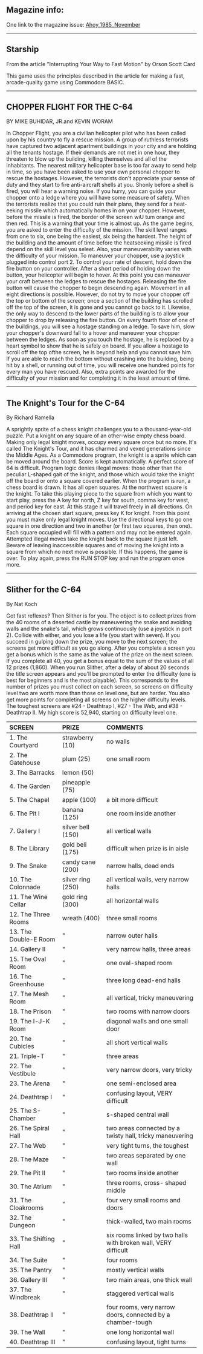 ## Magazine info: 
One link to the magazine issue: [Ahoy_1985_November](https://archive.org/details/ahoy-magazine-23)
____

## Starship

From the article "Interrupting Your Way to Fast Motion" by Orson Scott Card 

This game uses the principles described in the article for making a fast,
arcade-quality game using Commodore BASIC.

____

## CHOPPER FLIGHT FOR THE C-64
BY MIKE BUHIDAR, JR.and KEVIN WORAM

In Chopper Flight, you are a civilian helicopter pilot
who has been called upon by his country to fly a
rescue mission. A group of ruthless terrorists have
captured two adjacent apartment buildings in your
city and are holding all the tenants hostage. If their
demands are not met in one hour, they threaten to blow
up the building, killing themselves and all of the 
inhabitants. The nearest military helicopter base is
too far away to send help in time, so you have been
asked to use your own personal chopper to rescue the
hostages. However, the terrorists don't appreciate your
sense of duty and they
start to fire anti-aircraft shells at you. Shonly before a
shell is fired, you will hear a warning noise. If you hurry, 
you can guide your chopper onto a ledge where you
will have some measure of safety. When the terrorists
realize that you could ruin their plans, they send for a
heat- eeking missile which automatically homes in on
your chopper. However, before the missile is fired, the
border of the screen wiU tum orange and then red. This
is a warning that your time is almost up.
As the game begins, you are asked to enter the difficulty of
the mission. The skill level ranges from one to six,
one being the easiest, six being the hardest. The height
of the building and the amount of time before the heatseeking
missile is fired depend on the skill level you seleet. Also, 
your maneuverability varies with the difficulty of your mission.
To maneuver your chopper, use a joystick plugged into
control port 2. To control your rate of descent, hold down
the fire button on your controller. After a short period
of holding down the button, your helicopter will begin
to hover. At this point you can maneuver your craft between 
the ledges to rescue the hostages. Releasing the
fire button will cause the chopper to begin descending
again. Movement in all eight directions is possible. However, 
do not try to move your chopper off the top or bottom of the 
screen; once a section of the building has scrolled off
the top of the screen, it is gone and you cannot go back to it. 
Likewise, the only way to descend to the lower parts of the 
building is to allow your chopper
to drop by releasing the fire button.
On every fourth floor of one of the buildings, you will
see a hostage standing on a ledge. To save him, slow your
chopper's downward fall to a hover and maneuver your
chopper between the ledges. As soon as you touch the
hostage, he is replaced by a heart symbol to show that
he is safely on board. If you allow a hostage to scroll
off the top ofthe screen, he is beyond help and you cannot save him.
If you are able to reach the bottom without crashing
into the building, being hit by a shell, or running out
of time, you will receive one hundred points for every
man you have rescued. Also, extra points are awarded
for the difficulty of your mission and for completing it
in the least amount of time.

____

## The Knight's Tour for the C-64

By Richard Ramella

A sprightly sprite of a chess knight challenges you to a thousand-year-old puzzle. Put a knight on any square of an other-wise empty chess board. Making only legal knight moves, occupy every square once but no more. It's called The Knight's Tour, and it has charmed and vexed generations since the Middle Ages.
As a Commodore program, the knight is a sprite which can be moved around the board. Score is kept automatically. A perfect score of 64 is difficult. Program logic denies illegal moves: those other than the peculiar L-shaped gait of the knight, and those which would take the knight off the board or onto a square covered earlier.
When the program is run, a chess board is drawn. It has all open squares. At the northwest square is the knight. To take this playing piece to the square from which you want to start play, press the A key for north, Z key for south, comma key for west, and period key for east. At this stage it will travel freely in all directions.
On arriving at the chosen start square, press key K for knight. From this point you must make only legal knight moves. Use the directional keys to go one square in one direction and two in another (or first two squares, then one). Each square occupied will fill with a pattern and may not be entered again. Attempted illegal moves take the knight back to the square it just left.
Beware of leaving inaccessible squares and of moving the knight into a square from which no next move is possible. If this happens, the game is over. To play again, press the RUN STOP key and run the program once more.
____

## Slither for the C-64

By Nat Koch

Got fast reflexes? Then Slither is for you. The object is to collect prizes from the 40 rooms of a deserted castle by maneuvering the snake and avoiding walls and the snake's tail, which grows continuously (use a joystick in port 2). Collide with either, and you lose a life (you start with seven). If you succeed in gulping down the prize, you move to the next screen; the screens get more difficult as you go along. After you complete a screen you get a bonus which is the same as the value of the prize on the next screen. If you complete all 40, you get a bonus equal to the sum of the values of all 12 prizes (1,860).
When you run Slither, after a delay of about 20 seconds the title screen appears and you'll be prompted to enter the difficulty (one is best for beginners and is the most playable). This corresponds to the number of prizes you must collect on each screen, so screens on difficulty level two are worth more than those on level one, but are harder. You also get more points for completing all screens on the higher difficulty levels.
The toughest screens are #24 - Deathtrap I, #27 - The Web, and #38 - Deathtrap II. My high score is 52,940, starting on difficulty level one.

| SCREEN              | PRIZE             | COMMENTS
|:--------------------|:------------------|:----------------------------------------------------------------|
| 1. The Courtyard    | strawberry (10) | no walls|
| 2. The Gatehouse    | plum (25)       |   one small room|
| 3. The Barracks     | lemon (50)      |                 |
| 4. The Garden       | pineapple (75)  |                 |
| 5. The Chapel       | apple (100)     |   a bit more difficult|
| 6. The Pit I        | banana (125)    |   one room inside another|
| 7. Gallery I        | silver bell (150) | all vertical walls|
| 8. The Library      | gold bell (175) |   difficult when prize is in aisle|
| 9. The Snake        | candy cane (200)|   narrow halls, dead ends|
| 10. The Colonnade   | silver ring (250)|  all vertical wails, very narrow halls|
| 11. The Wine Cellar | gold ring (300) |   all horizontal walls|
| 12. The Three Rooms | wreath (400) |      three small rooms|
| 13. The Double-E Room | "          |      narrow outer halls|
| 14. Gallery II        | "          |      very narrow halls, three areas|
| 15. The Oval Room     | "          |      one oval-shaped room|
| 16. The Greenhouse    | "          |      three long dead-end halls|
| 17. The Mesh Room     | "          |      all vertical, tricky maneuvering|
| 18. The Prison        | "          |      two rooms with narrow doors|
| 19. The I-J-K Room    | "          |      diagonal walls and one small door|
| 20. The Cubicles      | "          |      all short vertical walls|
| 21. Triple-T          | "          |      three areas|
| 22. The Vestibule     | "          |      very narrow doors, very tricky|
| 23. The Arena         | "          |      one semi-enclosed area|
| 24. Deathtrap I       | "          |      confusing layout, VERY difficult|
| 25. The S-Chamber     | "          |      s-shaped central wall|
| 26. The Spiral Hall   | "          |      two areas connected by a twisty hall, tricky maneuvering|
| 27. The Web           | "          |      very tight turns, the toughest|
| 28. The Maze          | "          |      two areas separated by one wall|
| 29. The Pit II        | "          |      two rooms inside another|
| 30. The Atrium        | "          |      three rooms, cross- shaped middle|
| 31. The Cloakrooms    | "          |      four very small rooms and doors|
| 32. The Dungeon       | "          |      thick-walled, two main rooms|
| 33. The Shifting Hall | "          |      six rooms linked by two halls with broken wall, VERY difficult|
| 34. The Suite         | "          |      four rooms|
| 35. The Pantry        | "          |      mostly vertical walls|
| 36. Gallery III       | "          |      two main areas, one thick wall|
| 37. The Windbreak     | "          |      staggered vertical walls|
| 38. Deathtrap II      | "          |      four rooms, very narrow doors, connected by a chamber-tough|
| 39. The Wall          | "          |      one long horizontal wall|
| 40. Deathtrap III     | "          |      confusing layout, tight turns|
